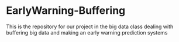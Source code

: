 # EarlyWarning-Buffering
This is the repository for our project in the big data class dealing with buffering big data and making an early warning prediction systems
